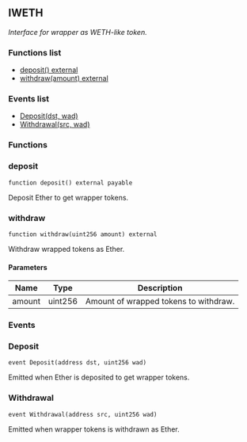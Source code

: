 
## IWETH

_Interface for wrapper as WETH-like token._

### Functions list
- [deposit() external](#deposit)
- [withdraw(amount) external](#withdraw)

### Events list
- [Deposit(dst, wad) ](#deposit)
- [Withdrawal(src, wad) ](#withdrawal)

### Functions
### deposit

```solidity
function deposit() external payable
```
Deposit Ether to get wrapper tokens.

### withdraw

```solidity
function withdraw(uint256 amount) external
```
Withdraw wrapped tokens as Ether.

#### Parameters

| Name | Type | Description |
| ---- | ---- | ----------- |
| amount | uint256 | Amount of wrapped tokens to withdraw. |

### Events
### Deposit

```solidity
event Deposit(address dst, uint256 wad)
```
Emitted when Ether is deposited to get wrapper tokens.

### Withdrawal

```solidity
event Withdrawal(address src, uint256 wad)
```
Emitted when wrapper tokens is withdrawn as Ether.

